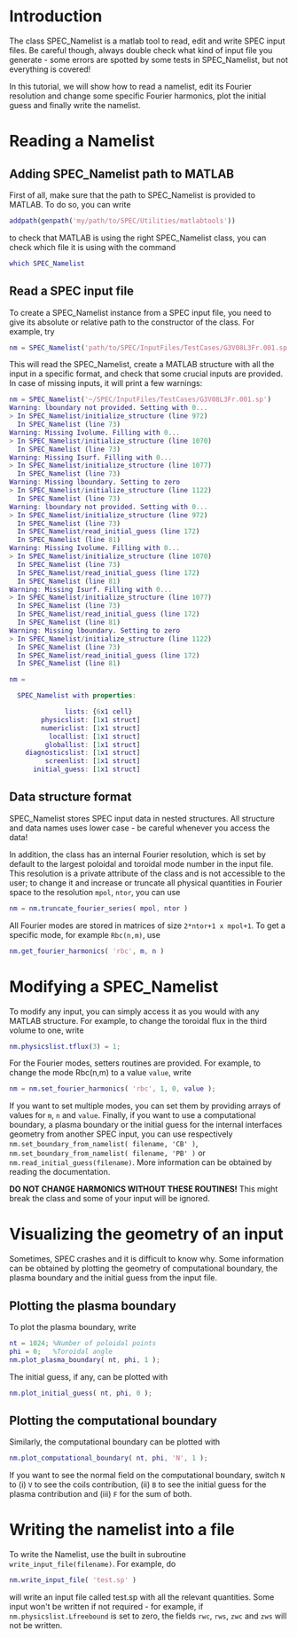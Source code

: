 # Introduction

The class SPEC\_Namelist is a matlab tool to read, edit and write SPEC input files. Be careful though, always double check what kind of input file you generate - some errors are spotted by some tests in SPEC\_Namelist, but not everything is covered!

In this tutorial, we will show how to read a namelist, edit its Fourier resolution and change some specific Fourier harmonics, plot the initial guess and finally write the namelist.

# Reading a Namelist

## Adding SPEC\_Namelist path to MATLAB
First of all, make sure that the path to SPEC\_Namelist is provided to MATLAB. To do so, you can write
```Matlab
addpath(genpath('my/path/to/SPEC/Utilities/matlabtools'))
```

to check that MATLAB is using the right SPEC\_Namelist class, you can check which file it is using with the command
```Matlab
which SPEC_Namelist
```

## Read a SPEC input file
To create a SPEC\_Namelist instance from a SPEC input file, you need to give its absolute or relative path to the constructor of the class. For example, try 
```Matlab
nm = SPEC_Namelist('path/to/SPEC/InputFiles/TestCases/G3V08L3Fr.001.sp')
```

This will read the SPEC\_Namelist, create a MATLAB structure with all the input in a specific format, and check that some crucial inputs are provided. In case of missing inputs, it will print a few warnings:

```Matlab
nm = SPEC_Namelist('~/SPEC/InputFiles/TestCases/G3V08L3Fr.001.sp')
Warning: lboundary not provided. Setting with 0... 
> In SPEC_Namelist/initialize_structure (line 972)
  In SPEC_Namelist (line 73)
Warning: Missing Ivolume. Filling with 0... 
> In SPEC_Namelist/initialize_structure (line 1070)
  In SPEC_Namelist (line 73) 
Warning: Missing Isurf. Filling with 0... 
> In SPEC_Namelist/initialize_structure (line 1077)
  In SPEC_Namelist (line 73) 
Warning: Missing lboundary. Setting to zero 
> In SPEC_Namelist/initialize_structure (line 1122)
  In SPEC_Namelist (line 73) 
Warning: lboundary not provided. Setting with 0... 
> In SPEC_Namelist/initialize_structure (line 972)
  In SPEC_Namelist (line 73)
  In SPEC_Namelist/read_initial_guess (line 172)
  In SPEC_Namelist (line 81) 
Warning: Missing Ivolume. Filling with 0... 
> In SPEC_Namelist/initialize_structure (line 1070)
  In SPEC_Namelist (line 73)
  In SPEC_Namelist/read_initial_guess (line 172)
  In SPEC_Namelist (line 81) 
Warning: Missing Isurf. Filling with 0... 
> In SPEC_Namelist/initialize_structure (line 1077)
  In SPEC_Namelist (line 73)
  In SPEC_Namelist/read_initial_guess (line 172)
  In SPEC_Namelist (line 81) 
Warning: Missing lboundary. Setting to zero 
> In SPEC_Namelist/initialize_structure (line 1122)
  In SPEC_Namelist (line 73)
  In SPEC_Namelist/read_initial_guess (line 172)
  In SPEC_Namelist (line 81) 

nm = 

  SPEC_Namelist with properties:

              lists: {6x1 cell}
        physicslist: [1x1 struct]
        numericlist: [1x1 struct]
          locallist: [1x1 struct]
         globallist: [1x1 struct]
    diagnosticslist: [1x1 struct]
         screenlist: [1x1 struct]
      initial_guess: [1x1 struct]
```

## Data structure format
SPEC\_Namelist stores SPEC input data in nested structures. All structure and data names uses lower case - be careful whenever you access the data!

In addition, the class has an internal Fourier resolution, which is set by default to the largest poloidal and toroidal mode number in the input file. This resolution is a private attribute of the class and is not accessible to the user; to change it and increase or truncate all physical quantities in Fourier space to the resolution `mpol`, `ntor`, you can use

```Matlab
nm = nm.truncate_fourier_series( mpol, ntor )
```

All Fourier modes are stored in matrices of size `2*ntor+1 x mpol+1`. To get a specific mode, for example `Rbc(n,m)`, use
```Matlab
nm.get_fourier_harmonics( 'rbc', m, n )
```

# Modifying a SPEC\_Namelist
To modify any input, you can simply access it as you would with any MATLAB structure. For example, to change the toroidal flux in the third volume to one, write
```Matlab
nm.physicslist.tflux(3) = 1;
```

For the Fourier modes, setters routines are provided. For example, to change the mode Rbc(n,m) to a value `value`, write
```Matlab
nm = nm.set_fourier_harmonics( 'rbc', 1, 0, value );
```

If you want to set multiple modes, you can set them by providing arrays of values for `m`, `n` and `value`. Finally, if you want to use a computational boundary, a plasma boundary or the initial guess for the internal interfaces geometry from another SPEC input, you can use respectively `nm.set_boundary_from_namelist( filename, 'CB' )`, `nm.set_boundary_from_namelist( filename, 'PB' )` or `nm.read_initial_guess(filename)`. More information can be obtained by reading the documentation.

**DO NOT CHANGE HARMONICS WITHOUT THESE ROUTINES!** This might break the class and some of your input will be ignored.

# Visualizing the geometry of an input
Sometimes, SPEC crashes and it is difficult to know why. Some information can be obtained by plotting the geometry of computational boundary, the plasma boundary and the initial guess from the input file. 

## Plotting the plasma boundary
To plot the plasma boundary, write
```Matlab
nt = 1024; %Number of poloidal points
phi = 0;   %Toroidal angle
nm.plot_plasma_boundary( nt, phi, 1 );
```

The initial guess, if any, can be plotted with
```Matlab
nm.plot_initial_guess( nt, phi, 0 );
```

## Plotting the computational boundary
Similarly, the computational boundary can be plotted with
```Matlab
nm.plot_computational_boundary( nt, phi, 'N', 1 );
```

If you want to see the normal field on the computational boundary, switch `N` to (i) `V` to see the coils contribution, (ii) `B` to see the initial guess for the plasma contribution and (iii) `F` for the sum of both.


# Writing the namelist into a file
To write the Namelist, use the built in subroutine `write_input_file(filename)`. For example, do
```Matlab
nm.write_input_file( 'test.sp' )
```

will write an input file called test.sp with all the relevant quantities. Some input won\'t be written if not required - for example, if `nm.physicslist.Lfreebound` is set to zero, the fields `rwc`, `rws`, `zwc` and `zws` will not be written.










